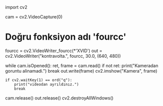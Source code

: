 import cv2

cam = cv2.VideoCapture(0)

# Doğru fonksiyon adı 'fourcc'
fourcc = cv2.VideoWriter_fourcc(*'XVID')
out = cv2.VideoWriter("kontravolta.", fourcc, 30.0, (640, 480))

while cam.isOpened():
    ret, frame = cam.read()
    if not ret:
        print("Kameradan goruntu alinamadi.")
        break
    out.write(frame)
    cv2.imshow("Kamera", frame)

    if cv2.waitKey(1) == ord("q"):
        print("videodan ayrıldınız.")
        break

cam.release()
out.release()
cv2.destroyAllWindows()





